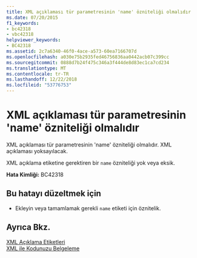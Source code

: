 ```yaml
---
title: XML açıklaması tür parametresinin 'name' özniteliği olmalıdır
ms.date: 07/20/2015
f1_keywords:
- bc42318
- vbc42318
helpviewer_keywords:
- BC42318
ms.assetid: 2c7a6340-46f0-4ace-a573-60ea7166707d
ms.openlocfilehash: a030e75b2935fed46756836aa0442acb07c399cc
ms.sourcegitcommit: 0888d7b24f475c346a3f444de8d83ec1ca7cd234
ms.translationtype: MT
ms.contentlocale: tr-TR
ms.lasthandoff: 12/22/2018
ms.locfileid: "53776753"
---
```

# <a name="xml-comment-type-parameter-must-have-a-name-attribute"></a>XML açıklaması tür parametresinin 'name' özniteliği olmalıdır
XML açıklaması tür parametresinin 'name' özniteliği olmalıdır. XML açıklaması yoksayılacak.  
  
 XML açıklama etiketine gerektiren bir `name` özniteliği yok veya eksik.  
  
 **Hata Kimliği:** BC42318  
  
## <a name="to-correct-this-error"></a>Bu hatayı düzeltmek için  
  
-   Ekleyin veya tamamlamak gerekli `name` etiketi için öznitelik.  
  
## <a name="see-also"></a>Ayrıca Bkz.  
 [XML Açıklama Etiketleri](../../visual-basic/language-reference/xmldoc/index.md)  
 [XML ile Kodunuzu Belgeleme](../../visual-basic/programming-guide/program-structure/documenting-your-code-with-xml.md)

